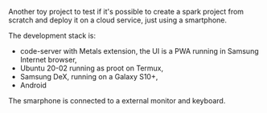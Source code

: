 Another toy project to test if it's possible to create a spark project from scratch and deploy it on a cloud service, just using a smartphone.

The development stack is:

- code-server with Metals extension, the UI is a PWA running in Samsung Internet browser,
- Ubuntu 20-02 running as proot on Termux,
- Samsung DeX, running on a Galaxy S10+,
- Android

The smarphone is connected to a external monitor and keyboard.